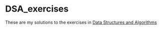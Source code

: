 # DSA_exercises

These are my solutions to the exercises in [Data Structures and Algorithms](http://xpzhang.me/teach/DS19_Fall/book.pdf) 
